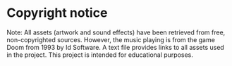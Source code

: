 # Copyright notice
Note: All assets (artwork and sound effects) have been retrieved from free, non-copyrighted sources. 
However, the music playing is from the game Doom from 1993 by Id Software. 
A text file provides links to all assets used in the project. 
This project is intended for educational purposes. 

